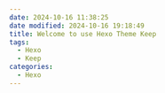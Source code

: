 ```yaml
---
date: 2024-10-16 11:38:25
date modified: 2024-10-16 19:18:49
title: Welcome to use Hexo Theme Keep
tags:
  - Hexo
  - Keep
categories:
  - Hexo
---
```

